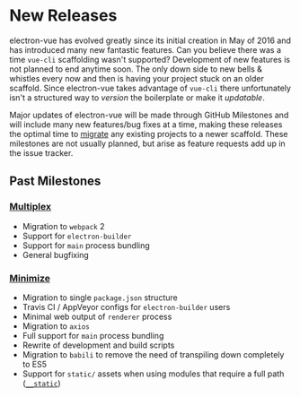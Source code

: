 # New Releases

electron-vue has evolved greatly since its initial creation in May of 2016 and has introduced many new fantastic features. Can you believe there was a time `vue-cli` scaffolding wasn't supported? Development of new features is not planned to end anytime soon. The only down side to new bells & whistles every now and then is having your project stuck on an older scaffold. Since electron-vue takes advantage of `vue-cli` there unfortunately isn't a structured way to _version_ the boilerplate or make it _updatable_.

Major updates of electron-vue will be made through GitHub Milestones and will include many new features/bug fixes at a time, making these releases the optimal time to [migrate](https://github.com/SpeakInCode/electron-vue/tree/45a3e224e7bb8fc71909021ccfdcfec0f461f634/migration-guide.md) any existing projects to a newer scaffold. These milestones are not usually planned, but arise as feature requests add up in the issue tracker.

## Past Milestones

### [Multiplex](https://github.com/SimulatedGREG/electron-vue/milestone/1?closed=1)

* Migration to `webpack` 2
* Support for `electron-builder`
* Support for `main` process bundling
* General bugfixing

### [Minimize](https://github.com/SimulatedGREG/electron-vue/issues/171)

* Migration to single `package.json` structure
* Travis CI / AppVeyor configs for `electron-builder` users
* Minimal web output of `renderer` process
* Migration to `axios`
* Full support for `main` process bundling
* Rewrite of development and build scripts
* Migration to `babili` to remove the need of transpiling down completely to ES5
* Support for `static/` assets when using modules that require a full path \([`__static`](https://github.com/SpeakInCode/electron-vue/tree/45a3e224e7bb8fc71909021ccfdcfec0f461f634/using-static-assets.md)\)

